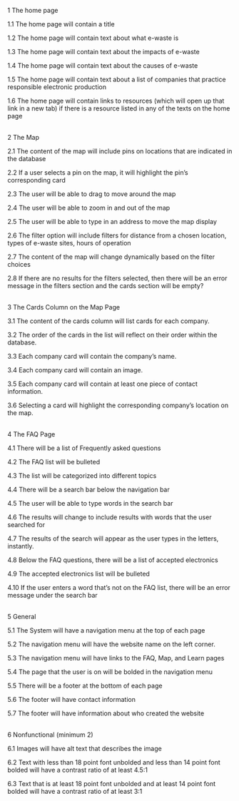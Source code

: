 
1 The home page

1.1 The home page will contain a title

1.2 The home page will contain text about what e-waste is

1.3 The home page will contain text about the impacts of e-waste

1.4 The home page will contain text about the causes of e-waste

1.5 The home page will contain text about a list of companies that practice responsible electronic production

1.6 The home page will contain links to resources (which will open up that link in a new tab) if there is a resource listed in any of the texts on the home page
<br/><br/>

2 The Map

2.1 The content of the map will include pins on locations that are indicated in the database

2.2 If a user selects a pin on the map, it will highlight the pin’s corresponding card

2.3 The user will be able to drag to move around the map

2.4 The user will be able to zoom in and out of the map

2.5 The user will be able to type in an address to move the map display

2.6 The filter option will include filters for distance from a chosen location, types of e-waste sites, hours of operation

2.7 The content of the map will change dynamically based on the filter choices

2.8 If there are no results for the filters selected, then there will be an error message in the filters section and the cards section will be empty?
<br/><br/>

3 The Cards Column on the Map Page

3.1 The content of the cards column will list cards for each company.

3.2 The order of the cards in the list will reflect on their order within the database.

3.3 Each company card will contain the company’s name.

3.4 Each company card will contain an image.

3.5 Each company card will contain at least one piece of contact information.

3.6 Selecting a card will highlight the corresponding company’s location on the map.
<br/><br/>

4 The FAQ Page

4.1 There will be a list of Frequently asked questions

4.2 The FAQ list will be bulleted

4.3 The list will be categorized into different topics

4.4 There will be a search bar below the navigation bar

4.5 The user will be able to type words in the search bar

4.6 The results will change to include results with words that the user searched for

4.7 The results of the search will appear as the user types in the letters, instantly.

4.8 Below the FAQ questions, there will be a list of accepted electronics

4.9 The accepted electronics list will be bulleted

4.10 If the user enters a word that’s not on the FAQ list, there will be an error message under the search bar
<br/><br/>

5 General

5.1 The System will have a navigation menu at the top of each page

5.2 The navigation menu will have the website name on the left corner.

5.3 The navigation menu will have links to the FAQ, Map, and Learn pages

5.4 The page that the user is on will be bolded in the navigation menu

5.5 There will be a footer at the bottom of each page

5.6 The footer will have contact information

5.7 The footer will have information about who created the website
<br/><br/>

6 Nonfunctional (minimum 2)

6.1 Images will have alt text that describes the image

6.2 Text with less than 18 point font unbolded and less than 14 point font bolded will have a contrast ratio of at least 4.5:1

6.3 Text that is at least 18 point font unbolded and at least 14 point font bolded will have a contrast ratio of at least 3:1
